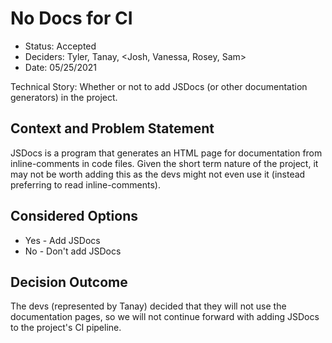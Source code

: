 # No Docs for CI

* Status: Accepted
* Deciders: Tyler, Tanay, <Josh, Vanessa, Rosey, Sam>
* Date: 05/25/2021

Technical Story: Whether or not to add JSDocs (or other documentation generators) in the project.

## Context and Problem Statement

JSDocs is a program that generates an HTML page for documentation from inline-comments in code files. Given the short term nature of the project, it may not be worth adding this as the devs might not even use it (instead preferring to read inline-comments).


## Considered Options

* Yes - Add JSDocs
* No - Don't add JSDocs


## Decision Outcome

The devs (represented by Tanay) decided that they will not use the documentation pages, so we will not continue forward with adding JSDocs to the project's CI pipeline.


<!-- markdownlint-disable-file MD013 -->
